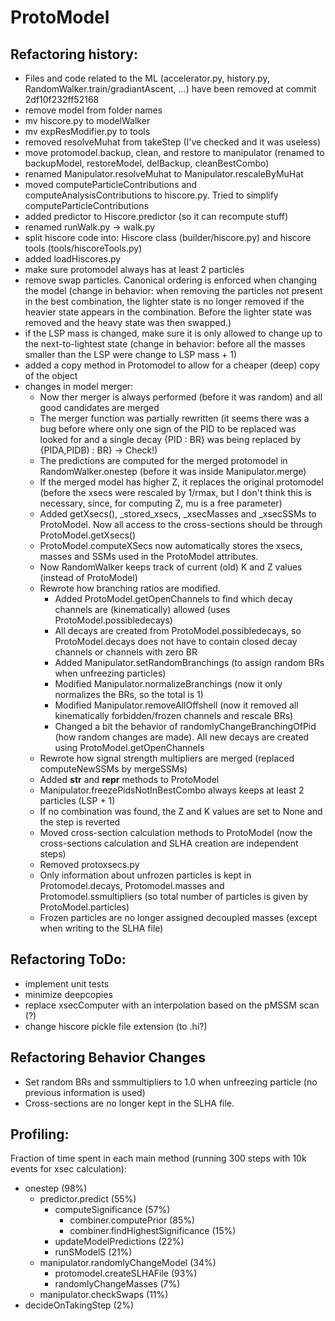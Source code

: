 # ProtoModel



## Refactoring history:


  * Files and code related to the ML (accelerator.py, history.py, RandomWalker.train/gradiantAscent, ...) have been removed at commit 2df10f232ff52168
  * remove model from folder names
  * mv hiscore.py to modelWalker
  * mv expResModifier.py to tools
  * removed resolveMuhat from takeStep (I've checked and it was useless)
  * move protomodel.backup, clean, and restore to manipulator (renamed to backupModel, restoreModel, delBackup, cleanBestCombo)
  * renamed Manipulator.resolveMuhat to Manipulator.rescaleByMuHat
  * moved computeParticleContributions and computeAnalysisContributions to hiscore.py. Tried to simplify  computeParticleContributions
  * added predictor to Hiscore.predictor (so it can recompute stuff)
  * renamed runWalk.py -> walk.py
  * split hiscore code into: Hiscore class (builder/hiscore.py) and hiscore tools (tools/hiscoreTools.py)
  * added loadHiscores.py
  * make sure protomodel always has at least 2 particles
  * remove swap particles. Canonical ordering is enforced when changing the model (change in behavior: when removing the particles not present in the best combination, the lighter state is no longer removed if the heavier state appears in the combination. Before the lighter state was removed and the heavy state was then swapped.)
  * if the LSP mass is changed, make sure it is only allowed to change up to the next-to-lightest state (change in behavior: before all the masses smaller than the LSP were change to LSP mass + 1)
  * added a copy method in Protomodel to allow for a cheaper (deep) copy of the object
  * changes in model merger:
    * Now ther merger is always performed (before it was random) and all good candidates are merged
    * The merger function was partially rewritten (it seems there was a bug before where only one sign of the PID to be replaced was looked for and a single decay {PID : BR} was being replaced by {PIDA,PIDB) : BR} -> Check!)
    * The predictions are computed for the merged protomodel in RandomWalker.onestep (before it was inside Manipulator.merge)
    * If the merged model has higher Z, it replaces the original protomodel (before the xsecs were rescaled by 1/rmax, but I don't think this is necessary, since, for computing Z, mu is a free parameter)
    * Added getXsecs(), _stored_xsecs, _xsecMasses and _xsecSSMs to ProtoModel. Now all access to the cross-sections should be through ProtoModel.getXsecs()
    * ProtoModel.computeXSecs now automatically stores the xsecs, masses and SSMs used in the ProtoModel attributes.
    * Now RandomWalker keeps track of current (old) K and Z values (instead of ProtoModel)
    * Rewrote how branching ratios are modified.
      * Added ProtoModel.getOpenChannels to find which decay channels are (kinematically) allowed (uses ProtoModel.possibledecays)
      * All decays are created from ProtoModel.possibledecays, so ProtoModel.decays does not have to contain closed decay channels or channels with zero BR
      * Added Manipulator.setRandomBranchings (to assign random BRs when unfreezing particles)
      * Modified Manipulator.normalizeBranchings (now it only normalizes the BRs, so the total is 1)
      * Modified Manipulator.removeAllOffshell (now it removed all kinematically forbidden/frozen channels and rescale BRs)
      * Changed a bit the behavior of randomlyChangeBranchingOfPid (how random changes are made). All new decays are created using ProtoModel.getOpenChannels
    * Rewrote how signal strength multipliers are merged (replaced computeNewSSMs by mergeSSMs)
    * Added __str__ and __repr__ methods to ProtoModel
    * Manipulator.freezePidsNotInBestCombo always keeps at least 2 particles (LSP + 1)
    * If no combination was found, the Z and K values are set to None and the step is reverted
    * Moved cross-section calculation methods to ProtoModel (now the cross-sections calculation and SLHA creation are independent steps)
    * Removed protoxsecs.py
    * Only information about unfrozen particles is kept in Protomodel.decays, Protomodel.masses and Protomodel.ssmultipliers (so total number of particles is given by ProtoModel.particles)
    * Frozen particles are no longer assigned decoupled masses (except when writing to the SLHA file)

## Refactoring ToDo:

  * implement unit tests
  * minimize deepcopies
  * replace xsecComputer with an interpolation based on the pMSSM scan (?)
  * change hiscore pickle file extension (to .hi?)



## Refactoring Behavior Changes
  * Set random BRs and ssmmultipliers to 1.0 when unfreezing particle (no previous information is used)
  * Cross-sections are no longer kept in the SLHA file.

## Profiling:

Fraction of time spent in each main method (running 300 steps with 10k events for xsec calculation):

  * onestep (98%)
    * predictor.predict (55%)
      * computeSignificance (57%)
        * combiner.computePrior (85%)      
        * combiner.findHighestSignificance (15%)
      * updateModelPredictions (22%)
      * runSModelS (21%)
    * manipulator.randomlyChangeModel (34%)
      * protomodel.createSLHAFile (93%)
      * randomlyChangeMasses (7%)
    * manipulator.checkSwaps (11%)
  * decideOnTakingStep (2%)
